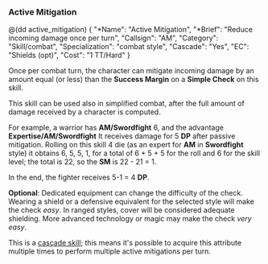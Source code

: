 ### Active Mitigation 

@(dd active_mitigation)
{ 
  "*Name": "Active Mitigation",
  "*Brief": "Reduce incoming damage once per turn",
  "Callsign": "AM",
  "Category": "Skill/combat",
  "Specialization": "combat style",
  "Cascade": "Yes",
  "EC": "Shields (opt)",
  "Cost": "1 TT/Hard"
}


Once per combat turn, the character can mitigate incoming damage
by an amount equal (or less) than the **Success Margin** on a **Simple Check** on
this skill. 

This skill can be used also in simplified combat, after the full amount of damage
received by a character is computed.

For example, a warrior has **AM/Swordfight** 6, and the advantage **Expertise/AM/Swordfight** 
It receives damage for 5 **DP** after passive mitigation. Rolling on this skill
4 die (as an expert for **AM** in **Swordfight** style) it obtains 6, 5, 5, 1, for a total
of 6 + 5 + 5 for the roll and 6 for the skill level; the total is 22, so the **SM** is 
22 - 21 = 1.

In the end, the fighter receives 5-1 = 4 **DP**.

**Optional**: Dedicated equipment can change the difficulty of the check. Wearing a shield
or a defensive equivalent for the selected style will make the check *easy*.
In ranged styles, cover will be considered adequate shielding. More advanced technology or
magic may make the check *very easy*.

This is a [cascade skill]($RulebookAddress#cascade-skills); this means
it's possible to acquire this attribute multiple times to perform multiple
active mitigations per turn.
